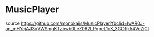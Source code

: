 # MusicPlayer

source https://github.com/monokaijs/MusicPlayer?fbclid=IwAR0J-an_mHYcjAJ3qVWSmgKTzbwb0LeZ062LPgpeL1cX_3GOfjk54VeZjCI
